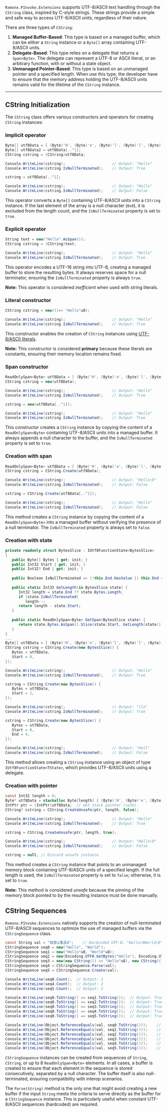 ﻿`Rxmxnx.PInvoke.Extensions` supports UTF-8/ASCII text handling through the `CString` class, inspired by
C-style strings. These strings provide a simple and safe way to access UTF-8/ASCII units, regardless of their nature.

There are three types of `CString`:

1. **Managed Buffer-Based**: This type is based on a managed buffer, which can be either a `String` instance or a
   `Byte[]` array containing UTF-8/ASCII units.
2. **Delegate-Based**: This type relies on a delegate that returns a `Span<Byte>`. The delegate can represent a UTF-8 or
   ASCII literal, or an arbitrary function, with or without a state object.
3. **Unmanaged Pointer-Based**: This type is based on an unmanaged pointer and a specified length. When use this type,
   the developer have to ensure that the memory address holding the UTF-8/ASCII units remains valid for the
   lifetime of the `CString` instance.

---

## CString Initialization

The `CString` class offers various constructors and operators for creating `CString` instances:

### Implicit operator

```csharp
Byte[] utf8Data = [ (Byte)'H', (Byte)'e', (Byte)'l', (Byte)'l', (Byte)'o', (Byte)'\0', ];
Byte[] utf8Data2 = utf8Data[..^1];
CString cstring = (CString)utf8Data;

Console.WriteLine(cstring);                     // Output: "Hello"
Console.WriteLine(cstring.IsNullTerminated);    // Output: True

cstring = utf8Data[..^1];

Console.WriteLine(cstring);                     // Output: "Hello"
Console.WriteLine(cstring.IsNullTerminated);    // Output: False
```

This operator converts a `Byte[]` containing UTF-8/ASCII units into a `CString` instance. If
the last element of the array is a null character (`0x0`), it is excluded from the length count, and the
`IsNullTerminated` property is set to `true`.

### Explicit operator

```csharp
String text = new("Hello".AsSpan());
CString cstring = (CString)text;

Console.WriteLine(cstring);                     // Output: "Hello"
Console.WriteLine(cstring.IsNullTerminated);    // Output: True
```

This operator encodes a UTF-16 string into UTF-8, creating a managed buffer to store the
resulting bytes. It always reserves space for a null terminator, ensuring the `IsNullTerminated` property is always
`true`.

**Note:** This operator is considered *inefficient* when used with string literals.

### Literal constructor

```csharp
CString cstring = new(()=> "Hello"u8);

Console.WriteLine(cstring);                     // Output: "Hello"
Console.WriteLine(cstring.IsNullTerminated);    // Output: True
```

This constructor enables the creation of `CString` instances
using [UTF-8/ASCII literals](https://learn.microsoft.com/en-us/dotnet/csharp/language-reference/proposals/csharp-11.0/utf8-string-literals).

**Note:** This constructor is considered **primary** because these literals are constants, ensuring their memory
location
remains fixed.

### Span constructor

```csharp
ReadOnlySpan<Byte> utf8Data = [ (Byte)'H', (Byte)'e', (Byte)'l', (Byte)'l', (Byte)'o', (Byte)'\0', ];
CString cstring = new(utf8Data);

Console.WriteLine(cstring);                     // Output: "Hello"
Console.WriteLine(cstring.IsNullTerminated);    // Output: True

cstring = new(utf8Data[..^1]);

Console.WriteLine(cstring);                     // Output: "Hello"
Console.WriteLine(cstring.IsNullTerminated);    // Output: True
```

This constructor creates a `CString` instance by copying the content of a
`ReadOnlySpan<Byte>` containing UTF-8/ASCII units into a managed buffer. It always appends a null character to the
buffer, and the `IsNullTerminated` property is set to `true`.

### Creation with span

```csharp
ReadOnlySpan<Byte> utf8Data = [ (Byte)'H', (Byte)'e', (Byte)'l', (Byte)'l', (Byte)'o', (Byte)'\0', ];
CString cstring = CString.Create(utf8Data);

Console.WriteLine(cstring);                     // Output: "Hello\0"
Console.WriteLine(cstring.IsNullTerminated);    // Output: False

cstring = CString.Create(utf8Data[..^1]);

Console.WriteLine(cstring);                     // Output: "Hello"
Console.WriteLine(cstring.IsNullTerminated);    // Output: False
```

This method creates a `CString` instance by copying the content of a
`ReadOnlySpan<Byte>` into a managed buffer without verifying the presence of a null terminator. The
`IsNullTerminated` property is always set to `false`.

### Creation with state

```csharp
private readonly struct BytesSlice : IUtf8FunctionState<BytesSlice>
{
   public Byte[] Bytes { get; init; }
   public Int32 Start { get; init; }
   public Int32? End { get; init; }
   
   public Boolean IsNullTerminated => (!this.End.HasValue || this.End == this.Bytes.Length) && this.Bytes.Length > 0 && this.Bytes[^1] == 0x0;
   
   public static Int32 GetLength(in BytesSlice state) {
      Int32 length = state.End ?? state.Bytes.Length;
      if (state.IsNullTerminated)
         length--;
      return length - state.Start;
   }
     
   public static ReadOnlySpan<Byte> GetSpan(BytesSlice state) {
      return state.Bytes.AsSpan().Slice(state.Start, GetLength(state));
   }
}
...
Byte[] utf8Data = [ (Byte)'H', (Byte)'e', (Byte)'l', (Byte)'l', (Byte)'o', (Byte)'\0', ]; 
CString cstring = CString.Create(new BytesSlice() {
   Bytes = utf8Data,
   Start = 0,
});

Console.WriteLine(cstring);                     // Output: "Hello"
Console.WriteLine(cstring.IsNullTerminated);    // Output: True

cstring = CString.Create(new BytesSlice() {
   Bytes = utf8Data,
   Start = 2,
});

Console.WriteLine(cstring);                     // Output: "llo"
Console.WriteLine(cstring.IsNullTerminated);    // Output: True

cstring = CString.Create(new BytesSlice() {
   Bytes = utf8Data,
   Start = 0,
   End = 4,
});

Console.WriteLine(cstring);                     // Output: "Hell"
Console.WriteLine(cstring.IsNullTerminated);    // Output: False
```

This method allows creating a `CString` instance using an object of type
`IUtf8FunctionState<TState>`, which provides UTF-8/ASCII units using a delegate.

### Creation with pointer

```csharp
const Int32 length = 6;
Byte* utf8Data = stackalloc Byte[length] { (Byte)'H', (Byte)'e', (Byte)'l', (Byte)'l', (Byte)'o', (Byte)'\0', };
IntPtr ptr = (IntPtr)utf8Data;  // Get stack pointer (safe).
CString? cstring = CString.CreateUnsafe(ptr, length, false);

Console.WriteLine(cstring);                     // Output: "Hello"
Console.WriteLine(cstring.IsNullTerminated);    // Output: True

cstring = CString.CreateUnsafe(ptr, length, true);

Console.WriteLine(cstring);                     // Output: "Hello\0"
Console.WriteLine(cstring.IsNullTerminated);    // Output: False

cstring = null; // Discard unsafe instance
```

This method creates a `CString` instance that points to an unmanaged
memory block containing UTF-8/ASCII units of a specified length. If the full length is used, the `IsNullTerminated`
property is set to `false`; otherwise, it is set to `true`.

**Note:** This method is considered *unsafe* because the pinning of the memory block pointed to by the resulting
instance must be done manually.

## CString Sequences

`Rxmxnx.PInvoke.Extensions` natively supports the creation of null-terminated UTF-8/ASCII sequences to optimize the use
of managed buffers via the `CStringSequence` class.

```csharp
const String val = "效汬o潗汲d";    // Hardcoded UTF-8: "Hello\0World\0"
CStringSequence seq0 = new("Hello", "World");
CStringSequence seq1 = new("Hello"u8, "World"u8);
CStringSequence seq2 = new(Encoding.UTF8.GetBytes("Hello"), Encoding.UTF8.GetBytes("World"));
CStringSequence seq3 = new(new CString(() => "Hello"u8), new CString(() => "World"u8));
CStringSequence seq4 = CStringSequence.Parse(val);
CStringSequence seq5 = CStringSequence.Create(val);

Console.WriteLine(seq0.Count);  // Output: 2
Console.WriteLine(seq4.Count);  // Output: 2
Console.WriteLine(seq5.Count);  // Output: 2

Console.WriteLine(seq0.ToString() == seq1.ToString());  // Output: True
Console.WriteLine(seq0.ToString() == seq2.ToString());  // Output: True
Console.WriteLine(seq0.ToString() == seq3.ToString());  // Output: True
Console.WriteLine(seq0.ToString() == seq4.ToString());  // Output: True
Console.WriteLine(seq0.ToString() == seq5.ToString());  // Output: True

Console.WriteLine(Object.ReferenceEquals(val, seq0.ToString()));    // Output: False
Console.WriteLine(Object.ReferenceEquals(val, seq1.ToString()));    // Output: False
Console.WriteLine(Object.ReferenceEquals(val, seq2.ToString()));    // Output: False
Console.WriteLine(Object.ReferenceEquals(val, seq3.ToString()));    // Output: False
Console.WriteLine(Object.ReferenceEquals(val, seq4.ToString()));    // Output: True
Console.WriteLine(Object.ReferenceEquals(val, seq5.ToString()));    // Output: False
```

`CStringSequence` instances can be created from sequences of `String`, `CString`, or up to 8 `ReadOnlySpan<Byte>`
elements. In all cases, a buffer is created to ensure that each element in the sequence is stored consecutively,
separated by a null character. The buffer itself is also null-terminated, ensuring compatibility with interop scenarios.

The `Parse(String)` method is the only one that might avoid creating a new buffer if the input `String` meets the
criteria to serve directly as the buffer for a `CStringSequence` instance. This is particularly useful when constant
UTF-8/ASCII sequences (hardcoded) are required.